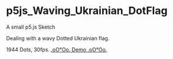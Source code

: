 # p5js_Waving_Ukrainian_DotFlag

A small p5.js Sketch

Dealing with a wavy Dotted Ukrainian flag.

1944 Dots, 30fps. [.oO°Oo. Demo .oO°Oo.](https://captainfurax.github.io/p5js_Wavy_Ukrainian_DotFlag/)


